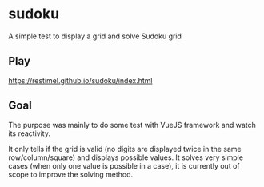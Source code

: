 # sudoku
A simple test to display a grid and solve Sudoku grid

## Play

https://restimel.github.io/sudoku/index.html

## Goal

The purpose was mainly to do some test with VueJS framework and watch its reactivity.

It only tells if the grid is valid (no digits are displayed twice in the same row/column/square) and displays possible values.
It solves very simple cases (when only one value is possible in a case), it is currently out of scope to improve the solving method.
